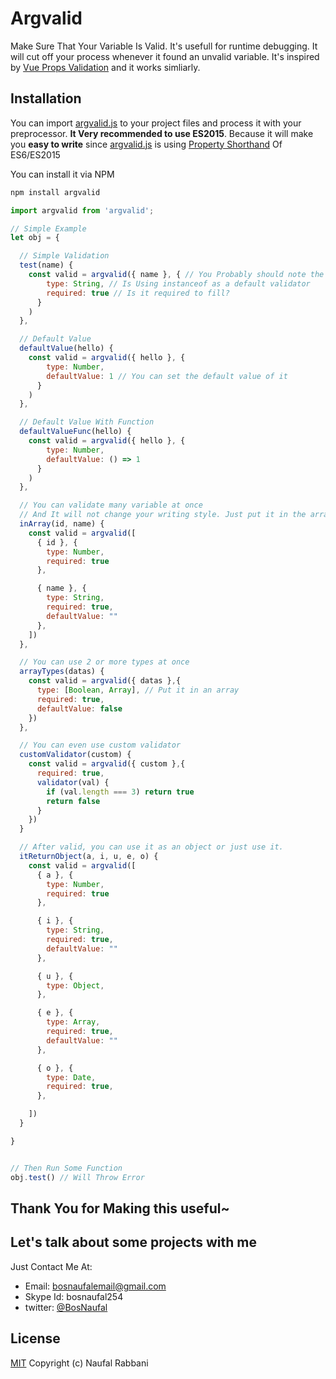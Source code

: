# Argvalid

Make Sure That Your Variable Is Valid. It's usefull for runtime debugging. It will cut off your process whenever it found an unvalid variable. It's inspired by [Vue Props Validation](https://vuejs.org/v2/guide/components.html#Props) and it works simliarly.

## Installation
You can import [argvalid.js](./dist/argvalid.js) to your project files and process it with your preprocessor. **It Very recommended to use ES2015**. Because it will make you **easy to write** since [argvalid.js](https://github.com/BosNaufal/argvalid) is using [Property Shorthand](http://es6-features.org/#PropertyShorthand) Of ES6/ES2015

You can install it via NPM
```bash
npm install argvalid
```

```javascript
import argvalid from 'argvalid';

// Simple Example    
let obj = {

  // Simple Validation
  test(name) {
    const valid = argvalid({ name }, { // You Probably should note the first argument writing style
        type: String, // Is Using instanceof as a default validator
        required: true // Is it required to fill?
      }
    )
  },

  // Default Value
  defaultValue(hello) {
    const valid = argvalid({ hello }, {
        type: Number,
        defaultValue: 1 // You can set the default value of it
      }
    )
  },

  // Default Value With Function
  defaultValueFunc(hello) {
    const valid = argvalid({ hello }, {
        type: Number,
        defaultValue: () => 1
      }
    )
  },

  // You can validate many variable at once
  // And It will not change your writing style. Just put it in the array
  inArray(id, name) {
    const valid = argvalid([
      { id }, {
        type: Number,
        required: true
      },

      { name }, {
        type: String,
        required: true,
        defaultValue: ""
      },
    ])
  },

  // You can use 2 or more types at once
  arrayTypes(datas) {
    const valid = argvalid({ datas },{
      type: [Boolean, Array], // Put it in an array
      required: true,
      defaultValue: false
    })
  },

  // You can even use custom validator
  customValidator(custom) {
    const valid = argvalid({ custom },{
      required: true,
      validator(val) {
        if (val.length === 3) return true
        return false
      }
    })
  }

  // After valid, you can use it as an object or just use it.
  itReturnObject(a, i, u, e, o) {
    const valid = argvalid([
      { a }, {
        type: Number,
        required: true
      },

      { i }, {
        type: String,
        required: true,
        defaultValue: ""
      },

      { u }, {
        type: Object,
      },

      { e }, {
        type: Array,
        required: true,
        defaultValue: ""
      },

      { o }, {
        type: Date,
        required: true,
      },

    ])
  }

}


// Then Run Some Function
obj.test() // Will Throw Error

```

## Thank You for Making this useful~

## Let's talk about some projects with me
Just Contact Me At:
- Email: [bosnaufalemail@gmail.com](mailto:bosnaufalemail@gmail.com)
- Skype Id: bosnaufal254
- twitter: [@BosNaufal](https://twitter.com/BosNaufal)


## License
[MIT](http://opensource.org/licenses/MIT)
Copyright (c) Naufal Rabbani
